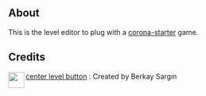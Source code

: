 
## About
This is the level editor to plug with a [corona-starter](https://github.com/chrisdugne/corona-starter) game.

## Credits
<a href="http://thenounproject.com/term/shrink/33953/"><img align="left" height="32" width="32" src="https://d30y9cdsu7xlg0.cloudfront.net/png/33953-200.png"></a>

[center level button](http://thenounproject.com/term/shrink/33953/) : Created by Berkay Sargın
